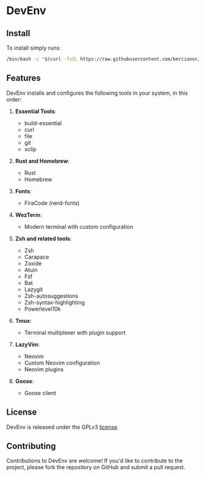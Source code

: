 # DevEnv

## Install

To install simply runs:

```bash
/bin/bash -c "$(curl -fsSL https://raw.githubusercontent.com/bercianor/DevEnv/refs/heads/master/install)"
```

## Features

DevEnv installs and configures the following tools in your system, in this order:

1. **Essential Tools**:

   - build-essential
   - curl
   - file
   - git
   - xclip

2. **Rust and Homebrew**:

   - Rust
   - Homebrew

3. **Fonts**:

   - FiraCode (nerd-fonts)

4. **WezTerm**:

   - Modern terminal with custom configuration

5. **Zsh and related tools**:

   - Zsh
   - Carapace
   - Zoxide
   - Atuin
   - Fzf
   - Bat
   - Lazygit
   - Zsh-autosuggestions
   - Zsh-syntax-highlighting
   - Powerlevel10k

6. **Tmux**:

   - Terminal multiplexer with plugin support

7. **LazyVim**:

   - Neovim
   - Custom Neovim configuration
   - Neovim plugins

8. **Goose**:
   - Goose client

## License

DevEnv is released under the GPLv3 [license](LICENSE).

## Contributing

Contributions to DevEnv are welcome! If you'd like to contribute to the project,
please fork the repository on GitHub and submit a pull request.
